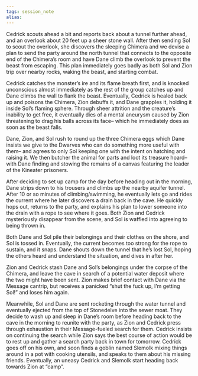 ```yaml
---
tags: session_note
alias: 
---
```


Cedrick scouts ahead a bit and reports back about a tunnel further ahead, and an overlook about 20 feet up a sheer stone wall. After then sending Sol to scout the overlook, she discovers the sleeping Chimera and we devise a plan to send the party around the north tunnel that connects to the opposite end of the Chimera’s room and have Dane climb the overlook to prevent the beast from escaping. This plan immediately goes badly as both Sol and Zion trip over nearby rocks, waking the beast, and starting combat.

Cedrick catches the monster’s ire and its flame breath first, and is knocked unconscious almost immediately as the rest of the group catches up and Dane climbs the wall to flank the beast. Eventually, Cedrick is healed back up and poisons the Chimera, Zion debuffs it, and Dane grapples it, holding it inside Sol’s flaming sphere. Through sheer attrition and the creature’s inability to get free, it eventually dies of a mental aneurysm caused by Zion threatening to drag his balls across its face– which he immediately does as soon as the beast falls.

Dane, Zion, and Sol rush to round up the three Chimera eggs which Dane insists we give to the Dwarves who can do something more useful with them– and agrees to only Sol keeping one with the intent on hatching and raising it. We then butcher the animal for parts and loot its treasure hoard– with Dane finding and stowing the remains of a canvas featuring the leader of the Kineater prisoners.  

After deciding to set up camp for the day before heading out in the morning, Dane strips down to his trousers and climbs up the nearby aquifer tunnel. After 10 or so minutes of climbing/swimming, he eventually lets go and rides the current where he later discovers a drain back in the cave. He quickly hops out, returns to the party, and explains his plan to lower someone into the drain with a rope to see where it goes. Both Zion and Cedrick mysteriously disappear from the scene, and Sol is waffled into agreeing to being thrown in.

Both Dane and Sol pile their belongings and their clothes on the shore, and Sol is tossed in. Eventually, the current becomes too strong for the rope to sustain, and it snaps. Dane shouts down the tunnel that he’s lost Sol, hoping the others heard and understand the situation, and dives in after her. 

Zion and Cedrick stash Dane and Sol’s belongings under the corpse of the Chimera, and leave the cave in search of a potential water deposit where the two might have been sent. Zion makes brief contact with Dane via the Message cantrip, but receives a panicked “shut the fuck up, I’m getting Sol!” and loses him again.

Meanwhile, Sol and Dane are sent rocketing through the water tunnel and eventually ejected from the top of Stonedelve into the sewer moat. They decide to wash up and sleep in Dane’s room before heading back to the cave in the morning to reunite with the party, as Zion and Cedrick press through exhaustion in their Message-fueled search for them. Cedrick insists on continuing the search while Zion says the best course of action would be to rest up and gather a search party back in town for tomorrow. Cedrick goes off on his own, and soon finds a goblin named Slemolk mixing things around in a pot with cooking utensils, and speaks to them about his missing friends. Eventually, an uneasy Cedrick and Slemolk start heading back towards Zion at “camp”.